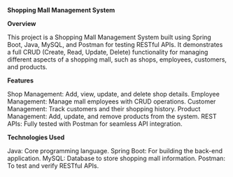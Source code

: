 **Shopping Mall Management System**

**Overview**

This project is a Shopping Mall Management System built using Spring Boot, Java, MySQL, and Postman for testing RESTful APIs. It demonstrates a full CRUD (Create, Read, Update, Delete) functionality for managing different aspects of a shopping mall, such as shops, employees, customers, and products.

**Features**

Shop Management: Add, view, update, and delete shop details.
Employee Management: Manage mall employees with CRUD operations.
Customer Management: Track customers and their shopping history.
Product Management: Add, update, and remove products from the system.
REST APIs: Fully tested with Postman for seamless API integration.

**Technologies Used**

Java: Core programming language.
Spring Boot: For building the back-end application.
MySQL: Database to store shopping mall information.
Postman: To test and verify RESTful APIs.
